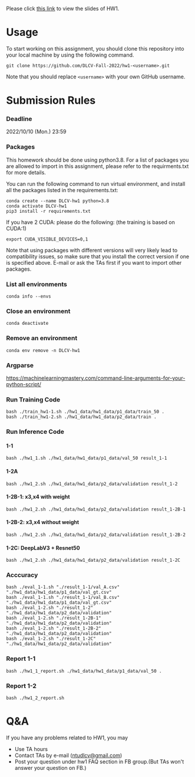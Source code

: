 
Please click [this link](https://docs.google.com/presentation/d/1lXkZrUrV209kMSGn6Lg37rno0Kp_zbdyxOl0K8F9U_E/edit?usp=sharing) to view the slides of HW1.

# Usage
To start working on this assignment, you should clone this repository into your local machine by using the following command.

    git clone https://github.com/DLCV-Fall-2022/hw1-<username>.git
Note that you should replace `<username>` with your own GitHub username.

# Submission Rules
### Deadline
2022/10/10 (Mon.) 23:59


### Packages
This homework should be done using python3.8. For a list of packages you are allowed to import in this assignment, please refer to the requirments.txt for more details.

You can run the following command to run virtual environment, and install all the packages listed in the requirements.txt:

    conda create --name DLCV-hw1 python=3.8
    conda activate DLCV-hw1
    pip3 install -r requirements.txt
    
If you have 2 CUDA: please do the following: (the training is based on CUDA:1)

    export CUDA_VISIBLE_DEVICES=0,1

Note that using packages with different versions will very likely lead to compatibility issues, so make sure that you install the correct version if one is specified above. E-mail or ask the TAs first if you want to import other packages.

### List all environments
    conda info --envs

### Close an environment
    conda deactivate

### Remove an environment
    conda env remove -n DLCV-hw1

### Argparse
https://machinelearningmastery.com/command-line-arguments-for-your-python-script/

### Run Training Code

    bash ./train_hw1-1.sh ./hw1_data/hw1_data/p1_data/train_50 .
    bash ./train_hw1-2.sh ./hw1_data/hw1_data/p2_data/train .
    
### Run Inference Code 
#### 1-1

    bash ./hw1_1.sh ./hw1_data/hw1_data/p1_data/val_50 result_1-1 
    
#### 1-2A 

    bash ./hw1_2.sh ./hw1_data/hw1_data/p2_data/validation result_1-2

#### 1-2B-1: x3,x4 with weight

    bash ./hw1_2.sh ./hw1_data/hw1_data/p2_data/validation result_1-2B-1
    
#### 1-2B-2: x3,x4 without weight

    bash ./hw1_2.sh ./hw1_data/hw1_data/p2_data/validation result_1-2B-2
    
#### 1-2C: DeepLabV3 + Resnet50

    bash ./hw1_2.sh ./hw1_data/hw1_data/p2_data/validation result_1-2C
    
### Acccuracy

    bash ./eval_1-1.sh "./result_1-1/val_A.csv" "./hw1_data/hw1_data/p1_data/val_gt.csv"
    bash ./eval_1-1.sh "./result_1-1/val_B.csv" "./hw1_data/hw1_data/p1_data/val_gt.csv"
    bash ./eval_1-2.sh "./result_1-2" "./hw1_data/hw1_data/p2_data/validation"
    bash ./eval_1-2.sh "./result_1-2B-1" "./hw1_data/hw1_data/p2_data/validation"
    bash ./eval_1-2.sh "./result_1-2B-2" "./hw1_data/hw1_data/p2_data/validation"
    bash ./eval_1-2.sh "./result_1-2C" "./hw1_data/hw1_data/p2_data/validation"
    

### Report 1-1

    bash ./hw1_1_report.sh ./hw1_data/hw1_data/p1_data/val_50 .

### Report 1-2

    bash ./hw1_2_report.sh

# Q&A
If you have any problems related to HW1, you may
- Use TA hours
- Contact TAs by e-mail ([ntudlcv@gmail.com](mailto:ntudlcv@gmail.com))
- Post your question under hw1 FAQ section in FB group.(But TAs won't answer your question on FB.)
